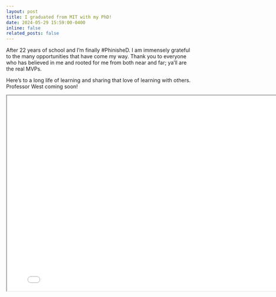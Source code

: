 ```yaml
---
layout: post
title: I graduated from MIT with my PhD!
date: 2024-05-29 15:59:00-0400
inline: false
related_posts: false
---
```


After 22 years of school and I’m finally #PhinisheD. I am immensely grateful to the many opportunities that have come my way. Thank you to everyone who has believed in me and rooted for me from both near and far; ya’ll are the real MVPs.

Here’s to a long life of learning and sharing that love of learning with others. Professor West coming soon! 

<iframe src="../../assets/img/Graduation.jpg" scrolling="no" style=" width: 800px; height: 532px;  overflow: hidden;" ></iframe>